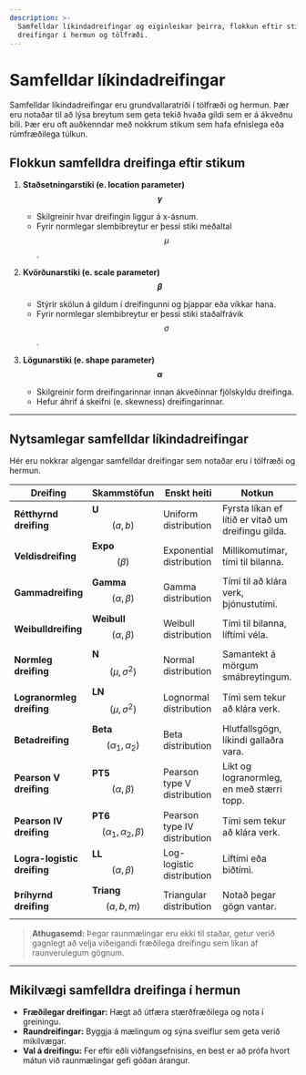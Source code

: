 ```yaml
---
description: >-
  Samfelldar líkindadreifingar og eiginleikar þeirra, flokkun eftir stikum og hagnýtar 
  dreifingar í hermun og tölfræði.
---
```


# Samfelldar líkindadreifingar

Samfelldar líkindadreifingar eru grundvallaratriði í tölfræði og hermun. Þær eru notaðar
til að lýsa breytum sem geta tekið hvaða gildi sem er á ákveðnu bili. Þær eru oft auðkenndar með
nokkrum stikum sem hafa efnislega eða rúmfræðilega túlkun.

## Flokkun samfelldra dreifinga eftir stikum

1. **Staðsetningarstiki (e. location parameter) $$\gamma$$**

    - Skilgreinir hvar dreifingin liggur á x-ásnum.
    - Fyrir normlegar slembibreytur er þessi stiki meðaltal $$\mu$$.

2. **Kvörðunarstiki (e. scale parameter) $$\beta$$**

    - Stýrir skölun á gildum í dreifingunni og þjappar eða víkkar hana.
    - Fyrir normlegar slembibreytur er þessi stiki staðalfrávik $$\sigma$$.

3. **Lögunarstiki (e. shape parameter) $$\alpha$$**

    - Skilgreinir form dreifingarinnar innan ákveðinnar fjölskyldu dreifinga.
    - Hefur áhrif á skeifni (e. skewness) dreifingarinnar.

---

## Nytsamlegar samfelldar líkindadreifingar

Hér eru nokkrar algengar samfelldar dreifingar sem notaðar eru í tölfræði og hermun.

| Dreifing                    | Skammstöfun                          | Enskt heiti                  | Notkun                                             |
|-----------------------------|--------------------------------------|------------------------------|----------------------------------------------------|
| **Rétthyrnd dreifing**      | **U**$$(a,b)$$                       | Uniform distribution         | Fyrsta líkan ef lítið er vitað um dreifingu gilda. |
| **Veldisdreifing**          | **Expo**$$(\beta)$$                  | Exponential distribution     | Millikomutímar, tími til bilanna.                  |
| **Gammadreifing**           | **Gamma**$$(\alpha, \beta)$$         | Gamma distribution           | Tími til að klára verk, þjónustutími.              |
| **Weibulldreifing**         | **Weibull**$$(\alpha, \beta)$$       | Weibull distribution         | Tími til bilanna, líftími véla.                    |
| **Normleg dreifing**        | **N**$$(\mu, \sigma^2)$$             | Normal distribution          | Samantekt á mörgum smábreytingum.                  |
| **Logranormleg dreifing**   | **LN**$$(\mu, \sigma^2)$$            | Lognormal distribution       | Tími sem tekur að klára verk.                      |
| **Betadreifing**            | **Beta**$$(\alpha_1,\alpha_2)$$      | Beta distribution            | Hlutfallsgögn, líkindi gallaðra vara.              |
| **Pearson V dreifing**      | **PT5**$$(\alpha,\beta)$$            | Pearson type V distribution  | Líkt og logranormleg, en með stærri topp.          |
| **Pearson IV dreifing**     | **PT6**$$(\alpha_1,\alpha_2,\beta)$$ | Pearson type IV distribution | Tími sem tekur að klára verk.                      |
| **Logra-logistic dreifing** | **LL**$$(\alpha, \beta)$$            | Log-logistic distribution    | Líftími eða biðtími.                               |
| **Þríhyrnd dreifing**       | **Triang**$$(a,b,m)$$                | Triangular distribution      | Notað þegar gögn vantar.                           |

> **Athugasemd:** Þegar raunmælingar eru ekki til staðar, getur verið gagnlegt að velja viðeigandi
> fræðilega dreifingu sem líkan af raunverulegum gögnum.

---

## Mikilvægi samfelldra dreifinga í hermun

- **Fræðilegar dreifingar:** Hægt að útfæra stærðfræðilega og nota í greiningu.
- **Raundreifingar:** Byggja á mælingum og sýna sveiflur sem geta verið mikilvægar.
- **Val á dreifingu:** Fer eftir eðli viðfangsefnisins, en best er að prófa hvort mátun við
  raunmælingar gefi góðan árangur.

